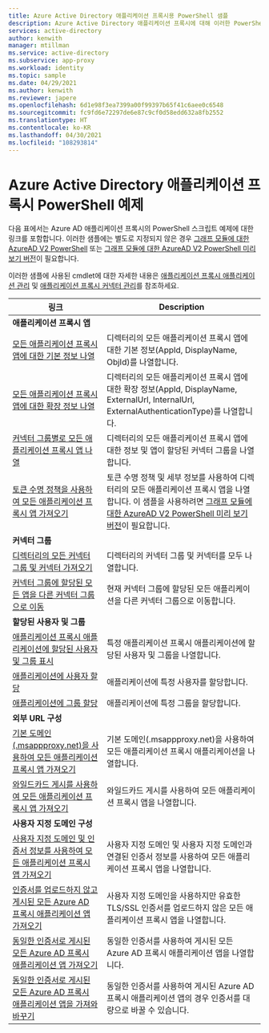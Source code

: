 ```yaml
---
title: Azure Active Directory 애플리케이션 프록시용 PowerShell 샘플
description: Azure Active Directory 애플리케이션 프록시에 대해 이러한 PowerShell 샘플을 사용하여 디렉터리의 애플리케이션 프록시 앱 및 커넥터에 대한 정보를 가져오고, 앱에 사용자 및 그룹을 할당하고, 인증서 정보를 가져옵니다.
services: active-directory
author: kenwith
manager: mtillman
ms.service: active-directory
ms.subservice: app-proxy
ms.workload: identity
ms.topic: sample
ms.date: 04/29/2021
ms.author: kenwith
ms.reviewer: japere
ms.openlocfilehash: 6d1e98f3ea7399a00f99397b65f41c6aee0c6548
ms.sourcegitcommit: fc9fd6e72297de6e87c9cf0d58edd632a8fb2552
ms.translationtype: HT
ms.contentlocale: ko-KR
ms.lasthandoff: 04/30/2021
ms.locfileid: "108293814"
---
```

# <a name="azure-active-directory-application-proxy-powershell-examples"></a>Azure Active Directory 애플리케이션 프록시 PowerShell 예제

다음 표에서는 Azure AD 애플리케이션 프록시의 PowerShell 스크립트 예제에 대한 링크를 포함합니다. 이러한 샘플에는 별도로 지정되지 않은 경우 [그래프 모듈에 대한 AzureAD V2 PowerShell](/powershell/azure/active-directory/install-adv2) 또는 [그래프 모듈에 대한 AzureAD V2 PowerShell 미리 보기 버전](/powershell/azure/active-directory/install-adv2?view=azureadps-2.0-preview&preserve-view=true)이 필요합니다.


이러한 샘플에 사용된 cmdlet에 대한 자세한 내용은 [애플리케이션 프록시 애플리케이션 관리](/powershell/module/azuread/#application_proxy_application_management) 및 [애플리케이션 프록시 커넥터 관리](/powershell/module/azuread/#application_proxy_connector_management)를 참조하세요.

| 링크 | Description |
|---|---|
|**애플리케이션 프록시 앱**||
| [모든 애플리케이션 프록시 앱에 대한 기본 정보 나열](scripts/powershell-get-all-app-proxy-apps-basic.md) | 디렉터리의 모든 애플리케이션 프록시 앱에 대한 기본 정보(AppId, DisplayName, ObjId)를 나열합니다. |
| [모든 애플리케이션 프록시 앱에 대한 확장 정보 나열](scripts/powershell-get-all-app-proxy-apps-extended.md) | 디렉터리의 모든 애플리케이션 프록시 앱에 대한 확장 정보(AppId, DisplayName, ExternalUrl, InternalUrl, ExternalAuthenticationType)를 나열합니다.  |
| [커넥터 그룹별로 모든 애플리케이션 프록시 앱 나열](scripts/powershell-get-all-app-proxy-apps-by-connector-group.md) | 디렉터리의 모든 애플리케이션 프록시 앱에 대한 정보 및 앱이 할당된 커넥터 그룹을 나열합니다. |
| [토큰 수명 정책을 사용하여 모든 애플리케이션 프록시 앱 가져오기](scripts/powershell-get-all-app-proxy-apps-with-policy.md) | 토큰 수명 정책 및 세부 정보를 사용하여 디렉터리의 모든 애플리케이션 프록시 앱을 나열합니다. 이 샘플을 사용하려면 [그래프 모듈에 대한 AzureAD V2 PowerShell 미리 보기 버전](/powershell/azure/active-directory/install-adv2?view=azureadps-2.0-preview&preserve-view=true)이 필요합니다. |
|**커넥터 그룹**||
| [디렉터리의 모든 커넥터 그룹 및 커넥터 가져오기](scripts/powershell-get-all-connectors.md) | 디렉터리의 커넥터 그룹 및 커넥터를 모두 나열합니다. |
| [커넥터 그룹에 할당된 모든 앱을 다른 커넥터 그룹으로 이동](scripts/powershell-move-all-apps-to-connector-group.md) | 현재 커넥터 그룹에 할당된 모든 애플리케이션을 다른 커넥터 그룹으로 이동합니다. |
|**할당된 사용자 및 그룹**||
| [애플리케이션 프록시 애플리케이션에 할당된 사용자 및 그룹 표시](scripts/powershell-display-users-group-of-app.md) | 특정 애플리케이션 프록시 애플리케이션에 할당된 사용자 및 그룹을 나열합니다. |
| [애플리케이션에 사용자 할당](scripts/powershell-assign-user-to-app.md) | 애플리케이션에 특정 사용자를 할당합니다. |
| [애플리케이션에 그룹 할당](scripts/powershell-assign-group-to-app.md) | 애플리케이션에 특정 그룹을 할당합니다. |
|**외부 URL 구성**||
| [기본 도메인(.msappproxy.net)을 사용하여 모든 애플리케이션 프록시 앱 가져오기](scripts/powershell-get-all-default-domain-apps.md)  | 기본 도메인(.msappproxy.net)을 사용하여 모든 애플리케이션 프록시 애플리케이션을 나열합니다. |
| [와일드카드 게시를 사용하여 모든 애플리케이션 프록시 앱 가져오기](scripts/powershell-get-all-wildcard-apps.md) | 와일드카드 게시를 사용하여 모든 애플리케이션 프록시 앱을 나열합니다. |
|**사용자 지정 도메인 구성**||
| [사용자 지정 도메인 및 인증서 정보를 사용하여 모든 애플리케이션 프록시 앱 가져오기](scripts/powershell-get-all-custom-domains-and-certs.md) | 사용자 지정 도메인 및 사용자 지정 도메인과 연결된 인증서 정보를 사용하여 모든 애플리케이션 프록시 앱을 나열합니다. |
| [인증서를 업로드하지 않고 게시된 모든 Azure AD 프록시 애플리케이션 앱 가져오기](scripts/powershell-get-all-custom-domain-no-cert.md) | 사용자 지정 도메인을 사용하지만 유효한 TLS/SSL 인증서를 업로드하지 않은 모든 애플리케이션 프록시 앱을 나열합니다. |
| [동일한 인증서로 게시된 모든 Azure AD 프록시 애플리케이션 앱 가져오기](scripts/powershell-get-custom-domain-identical-cert.md) | 동일한 인증서를 사용하여 게시된 모든 Azure AD 프록시 애플리케이션 앱을 나열합니다. |
| [동일한 인증서로 게시된 모든 Azure AD 프록시 애플리케이션 앱을 가져와 바꾸기](scripts/powershell-get-custom-domain-replace-cert.md) | 동일한 인증서를 사용하여 게시된 Azure AD 프록시 애플리케이션 앱의 경우 인증서를 대량으로 바꿀 수 있습니다. |
